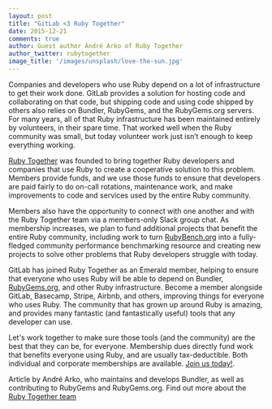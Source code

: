 ```yaml
---
layout: post
title: "GitLab <3 Ruby Together"
date: 2015-12-21
comments: true
author: Guest author André Arko of Ruby Together
author_twitter: rubytogether
image_title: '/images/unsplash/love-the-sun.jpg'
---
```


Companies and developers who use Ruby depend on a lot of infrastructure to get their work done. GitLab provides a solution for hosting code and collaborating on that code, but shipping code and using code shipped by others also relies on Bundler, RubyGems, and the RubyGems.org servers. For many years, all of that Ruby infrastructure has been maintained entirely by volunteers, in their spare time. That worked well when the Ruby community was small, but today volunteer work just isn’t enough to keep everything working.

<!-- more -->

[Ruby Together](https://rubytogether.org) was founded to bring together Ruby developers and companies that use Ruby to create a cooperative solution to this problem. Members provide funds, and we use those funds to ensure that developers are paid fairly to do on-call rotations, maintenance work, and make improvements to code and services used by the entire Ruby community. 

Members also have the opportunity to connect with one another and with the Ruby Together team via a members-only Slack group chat. As membership increases,  we plan to fund additional projects that benefit the entire Ruby community, including work to turn [RubyBench.org](https://rubybench.org/) into a fully-fledged community performance benchmarking resource and creating new projects to solve other problems that Ruby developers struggle with today.

GitLab has joined Ruby Together as an Emerald member, helping to ensure that everyone who uses Ruby will be able to depend on Bundler, [RubyGems.org](http://RubyGems.org), and other Ruby infrastructure. Become a member alongside GitLab, Basecamp, Stripe, Airbnb, and others, improving things for everyone who uses Ruby. The community that has grown up around Ruby is amazing, and provides many fantastic (and fantastically useful) tools that any developer can use. 

Let's work together to make sure those tools (and the community) are the best that they can be, for everyone. Membership dues directly fund work that benefits everyone using Ruby, and are usually tax-deductible. Both individual and corporate memberships are available. [Join us today!](https://rubytogether.org).

Article by André Arko, who maintains and develops Bundler, as well as contributing to RubyGems and RubyGems.org. Find out more about the [Ruby Together team](https://rubytogether.org/team)